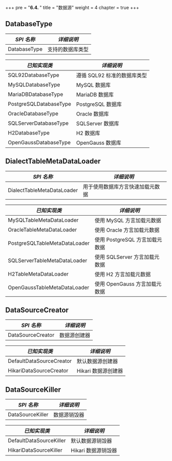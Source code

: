 +++
pre = "<b>6.4. </b>"
title = "数据源"
weight = 4
chapter = true
+++

## DatabaseType

| *SPI 名称*              | *详细说明*               |
| ---------------------- | ----------------------- |
| DatabaseType           | 支持的数据库类型           |

| *已知实现类*             | *详细说明*               |
| ---------------------- | ----------------------- |
| SQL92DatabaseType      | 遵循 SQL92 标准的数据库类型 |
| MySQLDatabaseType      | MySQL 数据库             |
| MariaDBDatabaseType    | MariaDB 数据库           |
| PostgreSQLDatabaseType | PostgreSQL 数据库        |
| OracleDatabaseType     | Oracle 数据库            |
| SQLServerDatabaseType  | SQLServer 数据库         |
| H2DatabaseType         | H2 数据库                |
| OpenGaussDatabaseType  | OpenGauss 数据库         |

## DialectTableMetaDataLoader

| *SPI 名称*                    | *详细说明*                   |
| ---------------------------- | --------------------------- |
| DialectTableMetaDataLoader   | 用于使用数据库方言快速加载元数据  |

| *已知实现类*                    | *详细说明*                   |
| ----------------------------- | --------------------------- |
| MySQLTableMetaDataLoader      | 使用 MySQL 方言加载元数据      |
| OracleTableMetaDataLoader     | 使用 Oracle 方言加载元数据     |
| PostgreSQLTableMetaDataLoader | 使用 PostgreSQL 方言加载元数据 |
| SQLServerTableMetaDataLoader  | 使用 SQLServer 方言加载元数据  |
| H2TableMetaDataLoader         | 使用 H2 方言加载元数据         |
| OpenGaussTableMetaDataLoader  | 使用 OpenGauss 方言加载元数据  |

## DataSourceCreator

| *SPI 名称*                | *详细说明*         |
| ------------------------ | ----------------- |
| DataSourceCreator        | 数据源创建器        |

| *已知实现类*               | *详细说明*         |
| ------------------------ | ----------------- |
| DefaultDataSourceCreator | 默认数据源创建器     |
| HikariDataSourceCreator  | Hikari 数据源创建器 |

## DataSourceKiller

| *SPI 名称*               | *详细说明*         |
| ----------------------- | ----------------- |
| DataSourceKiller        | 数据源销毁器        |

| *已知实现类*              | *详细说明*         |
| ----------------------- | ----------------- |
| DefaultDataSourceKiller | 默认数据源销毁器     |
| HikariDataSourceKiller  | Hikari 数据源销毁器 |
